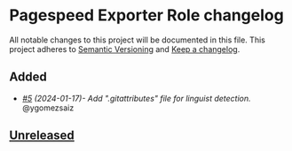 # Pagespeed Exporter Role changelog

All notable changes to this project will be documented in this file.
This project adheres to [Semantic Versioning](http://semver.org/) and [Keep a changelog](https://github.com/olivierlacan/keep-a-changelog).

## Added
- *[#5](https://github.com/idealista/pagespeed_exporter_role/pull/5) (2024-01-17)- Add ".gitattributes" file for linguist detection.* @ygomezsaiz

## [Unreleased](https://github.com/idealista/pagespeed_exporter_role/tree/develop)
